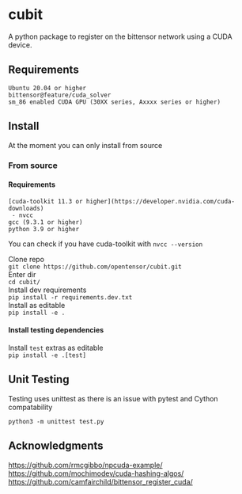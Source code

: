 # cubit

A python package to register on the bittensor network using a CUDA device.

## Requirements
    Ubuntu 20.04 or higher  
    bittensor@feature/cuda_solver  
    sm_86 enabled CUDA GPU (30XX series, Axxxx series or higher)

## Install
At the moment you can only install from source  
<!--Create install dir
`mkdir cubit-tmp`  
Enter tmp dir  
`cd ./cubit-tmp`  
Download wheel `*.whl` from [releases](https://github.com/opentensor/cubit/releases/latest)  
`wget https://github.com/opentensor/cubit/releases/download/v1.0.3/cubit-1.0.3-cp310-cp310-linux_x86_64.whl`  
Install the wheel  
`pip install cubit-1.0.3-cp310-cp310-linux_x86_64.whl`  

#### Install testing dependencies
Install `test` extras from wheel  
`pip install cubit-1.0.3-cp310-cp310-linux_x86_64.whl[test]`-->  

### From source
#### Requirements   
    [cuda-toolkit 11.3 or higher](https://developer.nvidia.com/cuda-downloads)
     - nvcc
    gcc (9.3.1 or higher)
    python 3.9 or higher  
    
You can check if you have cuda-toolkit with `nvcc --version`  



Clone repo  
`git clone https://github.com/opentensor/cubit.git`  
Enter dir  
`cd cubit/`  
Install dev requirements  
`pip install -r requirements.dev.txt`  
Install as editable  
`pip install -e .`  

#### Install testing dependencies
Install `test` extras as editable   
`pip install -e .[test]`  
## Unit Testing 
Testing uses unittest as there is an issue with pytest and Cython compatability

`python3 -m unittest test.py`  

## Acknowledgments
  
https://github.com/rmcgibbo/npcuda-example/  
https://github.com/mochimodev/cuda-hashing-algos/  
https://github.com/camfairchild/bittensor_register_cuda/

